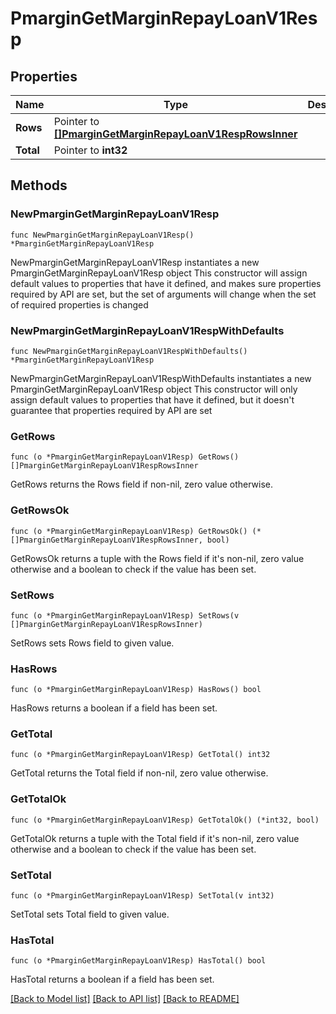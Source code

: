 # PmarginGetMarginRepayLoanV1Resp

## Properties

Name | Type | Description | Notes
------------ | ------------- | ------------- | -------------
**Rows** | Pointer to [**[]PmarginGetMarginRepayLoanV1RespRowsInner**](PmarginGetMarginRepayLoanV1RespRowsInner.md) |  | [optional] 
**Total** | Pointer to **int32** |  | [optional] 

## Methods

### NewPmarginGetMarginRepayLoanV1Resp

`func NewPmarginGetMarginRepayLoanV1Resp() *PmarginGetMarginRepayLoanV1Resp`

NewPmarginGetMarginRepayLoanV1Resp instantiates a new PmarginGetMarginRepayLoanV1Resp object
This constructor will assign default values to properties that have it defined,
and makes sure properties required by API are set, but the set of arguments
will change when the set of required properties is changed

### NewPmarginGetMarginRepayLoanV1RespWithDefaults

`func NewPmarginGetMarginRepayLoanV1RespWithDefaults() *PmarginGetMarginRepayLoanV1Resp`

NewPmarginGetMarginRepayLoanV1RespWithDefaults instantiates a new PmarginGetMarginRepayLoanV1Resp object
This constructor will only assign default values to properties that have it defined,
but it doesn't guarantee that properties required by API are set

### GetRows

`func (o *PmarginGetMarginRepayLoanV1Resp) GetRows() []PmarginGetMarginRepayLoanV1RespRowsInner`

GetRows returns the Rows field if non-nil, zero value otherwise.

### GetRowsOk

`func (o *PmarginGetMarginRepayLoanV1Resp) GetRowsOk() (*[]PmarginGetMarginRepayLoanV1RespRowsInner, bool)`

GetRowsOk returns a tuple with the Rows field if it's non-nil, zero value otherwise
and a boolean to check if the value has been set.

### SetRows

`func (o *PmarginGetMarginRepayLoanV1Resp) SetRows(v []PmarginGetMarginRepayLoanV1RespRowsInner)`

SetRows sets Rows field to given value.

### HasRows

`func (o *PmarginGetMarginRepayLoanV1Resp) HasRows() bool`

HasRows returns a boolean if a field has been set.

### GetTotal

`func (o *PmarginGetMarginRepayLoanV1Resp) GetTotal() int32`

GetTotal returns the Total field if non-nil, zero value otherwise.

### GetTotalOk

`func (o *PmarginGetMarginRepayLoanV1Resp) GetTotalOk() (*int32, bool)`

GetTotalOk returns a tuple with the Total field if it's non-nil, zero value otherwise
and a boolean to check if the value has been set.

### SetTotal

`func (o *PmarginGetMarginRepayLoanV1Resp) SetTotal(v int32)`

SetTotal sets Total field to given value.

### HasTotal

`func (o *PmarginGetMarginRepayLoanV1Resp) HasTotal() bool`

HasTotal returns a boolean if a field has been set.


[[Back to Model list]](../README.md#documentation-for-models) [[Back to API list]](../README.md#documentation-for-api-endpoints) [[Back to README]](../README.md)


